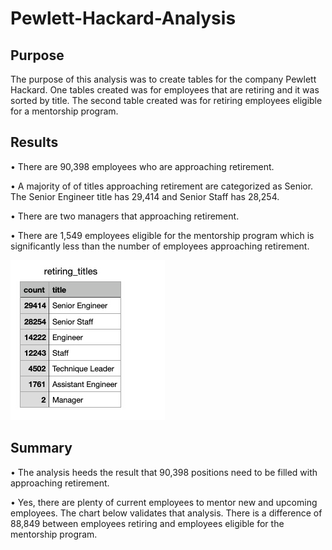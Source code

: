 # Pewlett-Hackard-Analysis

## Purpose
The purpose of this analysis was to create tables for the company Pewlett Hackard. One tables created was for employees that are retiring and it was sorted by title. The second table created was for retiring employees eligible for a mentorship program.

## Results
•	There are 90,398 employees who are approaching retirement.

•	A majority of of titles approaching retirement are categorized as Senior. The Senior Engineer title has 29,414 and Senior Staff has 28,254.

•	There are two managers that approaching retirement.

•	There are 1,549 employees eligible for the mentorship program which is significantly less than the number of employees approaching retirement.

![](https://github.com/jmajma327/Pewlett-Hackard-Analysis/blob/master/IMAGES/retiring_titles.png)

## Summary

•	The analysis heeds the result that 90,398 positions need to be filled with approaching retirement.

•	Yes, there are plenty of current employees to mentor new and upcoming employees. The chart below validates that analysis. There is a difference of 88,849 between employees retiring and employees eligible for the mentorship program.













